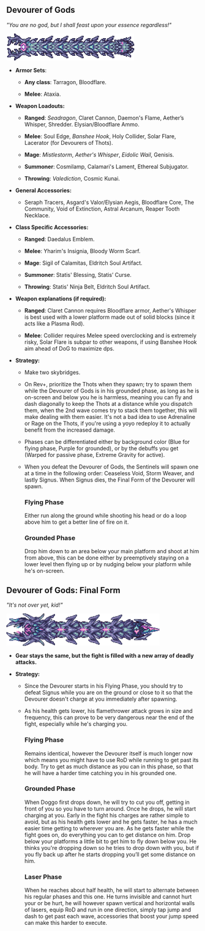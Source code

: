 ## Devourer of Gods

*"You are no god, but I shall feast upon your essence regardless!"*

![image alt text](../public/BMbpD6rCZ1qoniF20u7H2A_img_75.png)

* **Armor Sets**:

    * **Any class**: Tarragon, Bloodflare.

    * **Melee**: Ataxia.

* **Weapon Loadouts:**

    * **Ranged**: *Seadragon*, Claret Cannon, Daemon's Flame, Aether’s Whisper, Shredder. Elysian/Bloodflare Ammo.

    * **Melee**: Soul Edge, *Banshee Hook*, Holy Collider, Solar Flare, Lacerator (for Devourers of Thots).

    * **Mage**: *Mistlestorm*, *Aether's Whisper*, *Eidolic Wail*, Genisis.

    * **Summoner**: Cosmilamp, Calamari's Lament, Ethereal Subjugator.

    * **Throwing**: *Valediction*, Cosmic Kunai.

* **General Accessories:**

    * Seraph Tracers, Asgard's Valor/Elysian Aegis, Bloodflare Core, The Community, Void of Extinction, Astral Arcanum, Reaper Tooth Necklace.

* **Class Specific Accessories:**

    * **Ranged**: Daedalus Emblem.

    * **Melee**: Yharim's Insignia, Bloody Worm Scarf.

    * **Mage**: Sigil of Calamitas, Eldritch Soul Artifact.

    * **Summoner**: Statis' Blessing, Statis’ Curse.

    * **Throwing**: Statis' Ninja Belt, Eldritch Soul Artifact.

* **Weapon explanations (if required):**

    * **Ranged**: Claret Cannon requires Bloodflare armor, Aether's Whisper is best used with a lower platform made out of solid blocks (since it acts like a Plasma Rod).

    * **Melee**: Collider requires Melee speed overclocking and is extremely risky, Solar Flare is subpar to other weapons, if using Banshee Hook aim ahead of DoG to maximize dps.

* **Strategy:**
   * Make two skybridges.  
   * On Rev+, prioritize the Thots when they spawn; try to spawn them while the Devourer of Gods is in his grounded phase, as long as he is on-screen and below you he is harmless, meaning you can fly and dash diagonally to keep the Thots at a distance while you dispatch them, when the 2nd wave comes try to stack them together, this will make dealing with them easier. It's not a bad idea to use Adrenaline or Rage on the Thots, if you're using a yoyo redeploy it to actually benefit from the increased damage.  
   * Phases can be differentiated either by background color (Blue for flying phase, Purple for grounded), or by the debuffs you get (Warped for passive phase, Extreme Gravity for active).
   * When you defeat the Devourer of Gods, the Sentinels will spawn one at a time in the following order: Ceaseless Void, Storm Weaver, and lastly Signus. When Signus dies, the Final Form of the Devourer will spawn.

     ### Flying Phase
        Either run along the ground while shooting his head or do a loop above him to get a better line of fire on it. 
    
     ### Grounded Phase
        Drop him down to an area below your main platform and shoot at him from above, this can be done either by preemptively staying on a lower level then flying up or by nudging below your platform while he's on-screen.
    
## Devourer of Gods: Final Form

*"It's not over yet, kid!"*

![image alt text](../public/BMbpD6rCZ1qoniF20u7H2A_img_76.png)

* **Gear stays the same, but the fight is filled with a new array of deadly attacks.**

* **Strategy:**
   * Since the Devourer starts in his Flying Phase, you should try to defeat Signus while you are on the ground or close to it so that the Devourer doesn't charge at you immediately after spawning.
   * As his health gets lower, his flamethrower attack grows in size and frequency, this can prove to be very dangerous near the end of the fight, especially while he's charging you. 

     ### Flying Phase
     Remains identical, however the Devourer itself is much longer now which means you might have to use RoD while running to get past its body. Try to get as much distance as you can in this phase, so that he will have a harder time catching you in his grounded one.

     ### Grounded Phase
     When Doggo first drops down, he will try to cut you off, getting in front of you so you have to turn around. Once he drops, he will start charging at you. Early in the fight his charges are rather simple to avoid, but as his health gets lower and he gets faster, he has a much easier time getting to wherever you are. As he gets faster while the fight goes on, do everything you can to get distance on him. Drop below your platforms a little bit to get him to fly down below you. He thinks you're dropping down so he tries to drop down with you, but if you fly back up after he starts dropping you’ll get some distance on him.
     
     ### Laser Phase
     When he reaches about half health, he will start to alternate between his regular phases and this one. He turns invisible and cannot hurt your or be hurt, he will however spawn vertical and horizontal walls of lasers, equip RoD and run in one direction, simply tap jump and dash to get past each wave, accessories that boost your jump speed can make this harder to execute.



